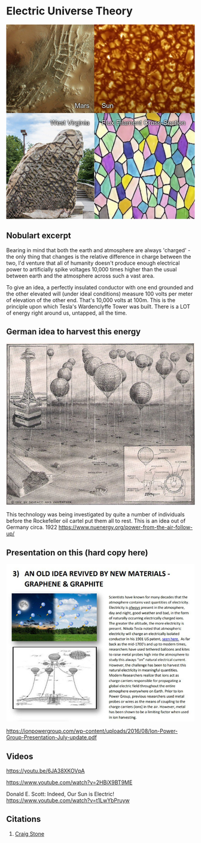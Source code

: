 # Electric Universe Theory

![](img/em-fractal.jpg)

## Nobulart excerpt

Bearing in mind that both the earth and atmosphere are always 'charged' - the only thing that changes is the relative difference in charge between the two, I'd venture that all of humanity doesn't produce enough electrical power to artificially spike voltages 10,000 times higher than the usual between earth and the atmosphere across such a vast area. 

To give an idea, a perfectly insulated conductor with one end grounded and the other elevated will (under ideal conditions) measure 100 volts per meter of elevation of the other end. That's 10,000 volts at 100m. This is the principle upon which Tesla's Wardenclyffe Tower was built. There is a LOT of energy right around us, untapped, all the time.

## German idea to harvest this energy

![](img/germany-electric.jpg)

This technology was being investigated by quite a number of individuals before the Rockefeller oil cartel put them all to rest. This is an idea out of Germany circa. 1922
https://www.nuenergy.org/power-from-the-air-follow-up/

## Presentation on this (hard copy here)

![](img/ionpowergroup.jpg)

https://ionpowergroup.com/wp-content/uploads/2016/08/Ion-Power-Group-Presentation-July-update.pdf

## Videos

https://youtu.be/6JA38XKOVpA

https://www.youtube.com/watch?v=2HBiX9BT9ME

Donald E. Scott: Indeed, Our Sun is Electric!
https://www.youtube.com/watch?v=t1LwYbPruyw

## Citations

1. [Craig Stone](https://nobulart.com)